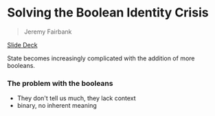# Solving the Boolean Identity Crisis
> Jeremy Fairbank

[Slide Deck](https://speakerdeck.com/jfairbank/connect-dot-tech-2019-solving-the-boolean-identity-crisis)

State becomes increasingly complicated with the addition of more booleans.

### The problem with the booleans
- They don't tell us much, they lack context
- binary, no inherent meaning


